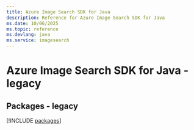 ```yaml
---
title: Azure Image Search SDK for Java
description: Reference for Azure Image Search SDK for Java
ms.date: 10/06/2025
ms.topic: reference
ms.devlang: java
ms.service: imagesearch
---
```

# Azure Image Search SDK for Java - legacy
## Packages - legacy
[!INCLUDE [packages](image-search-index.md)]